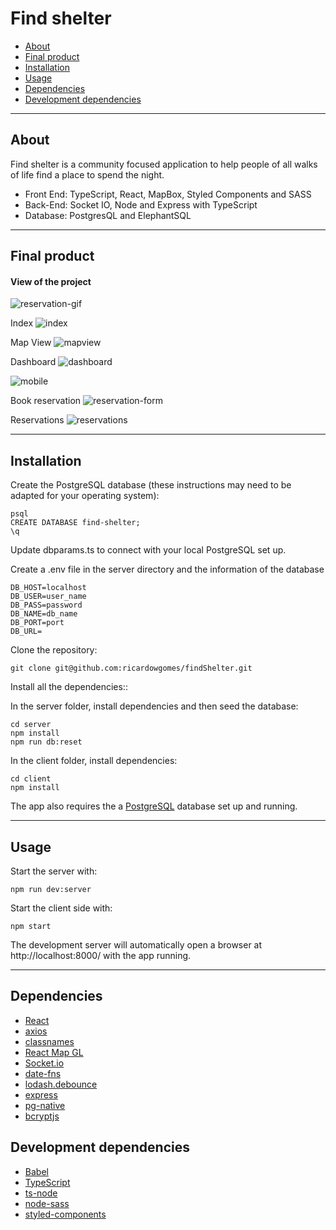 # Find shelter

- [About](#about)
- [Final product](#final-product)
- [Installation](#installation)
- [Usage](#usage)
- [Dependencies](#dependencies)
- [Development dependencies](#development-dependencies)

---

## About

Find shelter is a community focused application to help people of all walks of life find a place to spend the night.
- Front End: TypeScript, React, MapBox, Styled Components and SASS
- Back-End: Socket IO, Node and Express with TypeScript
- Database: PostgresQL and ElephantSQL

---

## Final product

#### View of the project


![reservation-gif](./docs/real-time-av.gif)

Index
![index](./docs/index.png)

Map View
![mapview](./docs/map-view.png)

Dashboard
![dashboard](./docs/dashboard.png)


![mobile](./docs/dashboard-mobile.png)

Book reservation
![reservation-form](./docs/reservation-form.png)

Reservations
![reservations](./docs/reservations.png)

---

## Installation

Create the PostgreSQL database (these instructions may need to be adapted for your operating system):

```shell
psql
CREATE DATABASE find-shelter;
\q
```

Update dbparams.ts to connect with your local PostgreSQL set up.

Create a .env file in the server directory and the information of the database

```
DB_HOST=localhost
DB_USER=user_name
DB_PASS=password
DB_NAME=db_name
DB_PORT=port
DB_URL=
```

Clone the repository:
```shell
git clone git@github.com:ricardowgomes/findShelter.git
```

Install all the dependencies::

In the server folder, install dependencies and then seed the database:

```shell
cd server
npm install
npm run db:reset
```

In the client folder, install dependencies:

```shell
cd client
npm install
```

The app also requires the a [PostgreSQL](https://www.postgresql.org/) database set up and running.

---


## Usage

Start the server with:
```shell
npm run dev:server
```

Start the client side with:
```shell
npm start
```

The development server will automatically open a browser at http://localhost:8000/ with the app running.

---


## Dependencies

- [React](https://reactjs.org/)
- [axios](https://www.npmjs.com/package/axios)
- [classnames](https://www.npmjs.com/package/classnames)
- [React Map GL](https://visgl.github.io/react-map-gl/)
- [Socket.io](https://socket.io/)
- [date-fns](https://date-fns.org/)
- [lodash.debounce](https://lodash.com/docs/4.17.15)
- [express](https://expressjs.com/)
- [pg-native](https://www.npmjs.com/package/pg-native)
- [bcryptjs](https://www.npmjs.com/package/bcryptjs)

## Development dependencies

- [Babel](https://babeljs.io/)
- [TypeScript](https://www.typescriptlang.org/)
- [ts-node](https://www.npmjs.com/package/ts-node?activeTab=versions)
- [node-sass](https://www.npmjs.com/package/node-sass)
- [styled-components](https://styled-components.com/)
